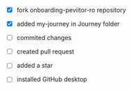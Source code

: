 - [x] fork onboarding-peviitor-ro repository
- [x] added my-journey in Journey folder
- [ ] commited changes
- [ ] created pull request
- [ ] added a star
- [ ] installed GitHub desktop
      
